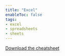 ```yaml
---
title: "Excel"
enableToc: false
tags:
- excel
- spreadsheets
- sheets
---
```


[Download the cheatsheet](LearningResources/internal/Excel/excel-cheat-sheet.pdf)